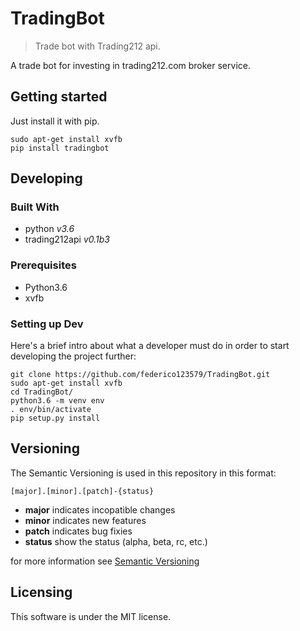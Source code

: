# TradingBot
> Trade bot with Trading212 api.

A trade bot for investing in trading212.com broker service.

## Getting started

Just install it with pip.

```shell
sudo apt-get install xvfb
pip install tradingbot
```

## Developing
### Built With

- python _v3.6_
- trading212api _v0.1b3_

### Prerequisites

- Python3.6
- xvfb

### Setting up Dev

Here's a brief intro about what a developer must do in order to start developing
the project further:

```shell
git clone https://github.com/federico123579/TradingBot.git
sudo apt-get install xvfb
cd TradingBot/
python3.6 -m venv env
. env/bin/activate
pip setup.py install
```

## Versioning

The Semantic Versioning is used in this repository in this format:

    [major].[minor].[patch]-{status}

* **major** indicates incopatible changes
* **minor** indicates new features
* **patch** indicates bug fixies
* **status** show the status (alpha, beta, rc, etc.)

for more information see [Semantic Versioning](http://semver.org/)

## Licensing

This software is under the MIT license.
